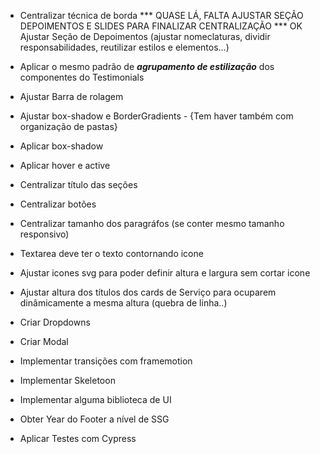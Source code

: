 * Centralizar técnica de borda *** QUASE LÁ, FALTA AJUSTAR SEÇÃO DEPOIMENTOS E SLIDES PARA FINALIZAR CENTRALIZAÇÃO ***
OK Ajustar Seção de Depoimentos (ajustar nomeclaturas, dividir responsabilidades, reutilizar estilos e elementos...)
* Aplicar o mesmo padrão de ***agrupamento de estilização*** dos componentes do Testimonials

* Ajustar Barra de rolagem
* Ajustar box-shadow e BorderGradients - {Tem haver também com organização de pastas}
* Aplicar box-shadow
* Aplicar hover e active
* Centralizar título das seções
* Centralizar botões
* Centralizar tamanho dos paragráfos (se conter mesmo tamanho responsivo)

* Textarea deve ter o texto contornando icone
* Ajustar icones svg para poder definir altura e largura sem cortar icone
* Ajustar altura dos títulos dos cards de Serviço para ocuparem dinâmicamente a mesma altura (quebra de linha..)

* Criar Dropdowns
* Criar Modal
* Implementar transições com framemotion
* Implementar Skeletoon
* Implementar alguma biblioteca de UI
* Obter Year do Footer a nível de SSG

* Aplicar Testes com Cypress
